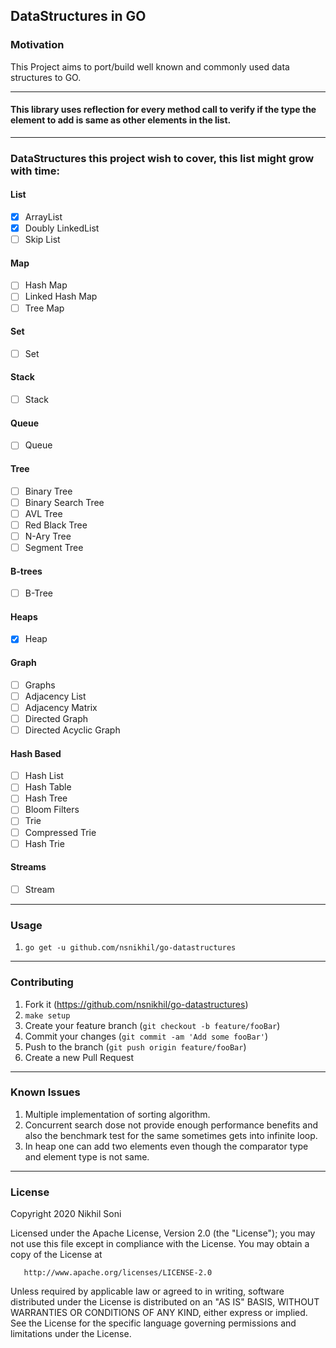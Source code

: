 ## DataStructures in GO

### Motivation

This Project aims to port/build well known and commonly used data structures to GO.

---

#### This library uses reflection for every method call to verify if the type the element to add is same as other elements in the list.

---

### DataStructures this project wish to cover, this list might grow with time:  

#### List
- [x] ArrayList
- [x] Doubly LinkedList
- [ ] Skip List

#### Map
- [ ] Hash Map
- [ ] Linked Hash Map
- [ ] Tree Map

#### Set
- [ ] Set

#### Stack
- [ ] Stack

#### Queue
- [ ] Queue

#### Tree
- [ ] Binary Tree
- [ ] Binary Search Tree
- [ ] AVL Tree
- [ ] Red Black Tree
- [ ] N-Ary Tree
- [ ] Segment Tree

#### B-trees
- [ ] B-Tree

#### Heaps
- [x] Heap

#### Graph
- [ ] Graphs
- [ ] Adjacency List
- [ ] Adjacency Matrix
- [ ] Directed Graph
- [ ] Directed Acyclic Graph

#### Hash Based
- [ ] Hash List
- [ ] Hash Table
- [ ] Hash Tree
- [ ] Bloom Filters
- [ ] Trie
- [ ] Compressed Trie
- [ ] Hash Trie

#### Streams
- [ ] Stream

---

### Usage

1. `go get -u github.com/nsnikhil/go-datastructures`

---

### Contributing

1. Fork it (<https://github.com/nsnikhil/go-datastructures>)
2. `make setup`
3. Create your feature branch (`git checkout -b feature/fooBar`)
4. Commit your changes (`git commit -am 'Add some fooBar'`)
5. Push to the branch (`git push origin feature/fooBar`)
6. Create a new Pull Request

---

### Known Issues

1. Multiple implementation of sorting algorithm.
2. Concurrent search dose not provide enough performance benefits and also the benchmark test for the same sometimes gets into infinite loop.
3. In heap one can add two elements even though the comparator type and element type is not same.  

---

### License

 Copyright 2020 Nikhil Soni

   Licensed under the Apache License, Version 2.0 (the "License");
   you may not use this file except in compliance with the License.
   You may obtain a copy of the License at

       http://www.apache.org/licenses/LICENSE-2.0

   Unless required by applicable law or agreed to in writing, software
   distributed under the License is distributed on an "AS IS" BASIS,
   WITHOUT WARRANTIES OR CONDITIONS OF ANY KIND, either express or implied.
   See the License for the specific language governing permissions and
   limitations under the License.